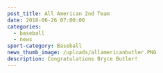 ```yaml
---
post_title: All American 2nd Team
date: 2018-06-26 07:00:00
categories:
  - baseball
  - news
sport-category: Baseball
news_thumb_image: /uploads/allamericanbutler.PNG
description: Congratulations Bryce Butler!
---
```

